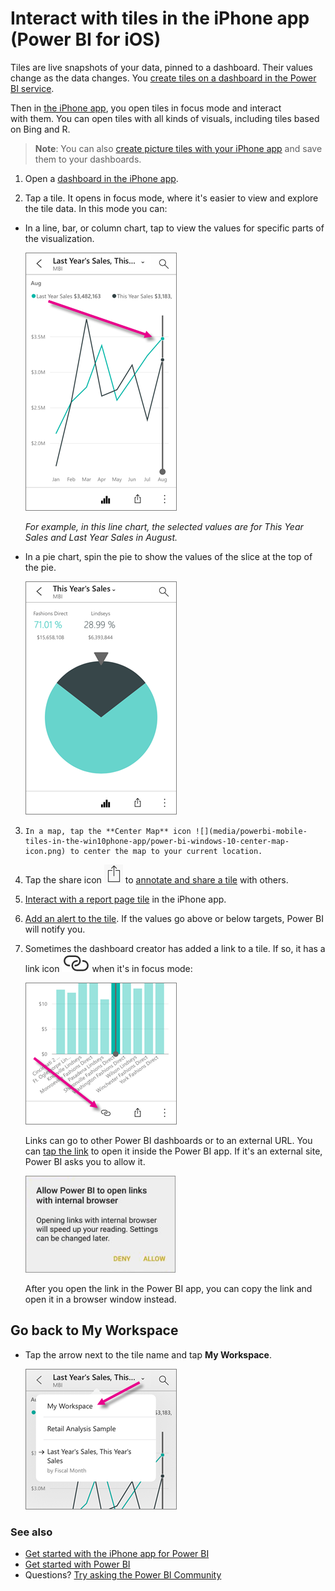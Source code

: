 <properties 
   pageTitle="Interact with tiles in the iPhone app"
   description="Tiles are live snapshots of your data, pinned to a dashboard. Learn about interacting with tiles in the Power BI mobile app for iOS on your iPhone."
   services="powerbi" 
   documentationCenter="" 
   authors="maggiesMSFT" 
   manager="erikre" 
   backup=""
   editor=""
   tags=""
   qualityFocus="no"
   qualityDate=""/>
 
<tags
   ms.service="powerbi"
   ms.devlang="NA"
   ms.topic="article"
   ms.tgt_pltfrm="NA"
   ms.workload="powerbi"
   ms.date="11/30/2016"
   ms.author="maggies"/>

# Interact with tiles in the iPhone app (Power BI for iOS)

Tiles are live snapshots of your data, pinned to a dashboard. Their values change as the data changes. You [create tiles on a dashboard in the Power BI service](powerbi-service-dashboard-tiles.md). 

Then in [the iPhone app](http://go.microsoft.com/fwlink/?LinkId=522062), you open tiles in focus mode and interact with them. You can open tiles with all kinds of visuals, including tiles based on Bing and R.

>**Note**: You can also [create picture tiles with your iPhone app](powerbi-mobile-picture-tiles-in-the-iphone-app.md) and save them to your dashboards.

1.  Open a [dashboard in the iPhone app](powerbi-mobile-dashboards-in-the-iphone-app.md).

2.  Tap a tile. It opens in focus mode, where it's easier to view and explore the tile data. In this mode you can:

   -   In a line, bar, or column chart, tap to view the values for specific parts of the visualization.

        ![](media/powerbi-mobile-tiles-in-the-iphone-app/power-bi-iphone-line-tile-values.png)

        *For example, in this line chart, the selected values are for This Year Sales and Last Year Sales in August.*  

  -   In a pie chart, spin the pie to show the values of the slice at the top of the pie.

        ![](media/powerbi-mobile-tiles-in-the-iphone-app/power-bi-iphone-pie-tile.png)

3.     In a map, tap the **Center Map** icon ![](media/powerbi-mobile-tiles-in-the-win10phone-app/power-bi-windows-10-center-map-icon.png) to center the map to your current location.

3.   Tap the share icon ![](media/powerbi-mobile-tiles-in-the-iphone-app/power-bi-iphone-share-icon.png) to [annotate and share a tile](powerbi-mobile-annotate-and-share-a-tile-from-the-iphone-app.md) with others.

4.   [Interact with a report page tile](powerbi-mobile-report-page-tiles-in-the-iphone-app.md) in the iPhone app.

5.   [Add an alert to the tile](powerbi-mobile-set-data-alerts-in-the-iphone-app.md). If the values go above or below targets, Power BI will notify you.

6. Sometimes the dashboard creator has added a link to a tile. If so, it has a link icon ![](media/powerbi-mobile-tiles-in-the-iphone-app/power-bi-iphone-link-icon.png) when it's in focus mode:

    ![](media/powerbi-mobile-tiles-in-the-iphone-app/power-bi-iphone-tile-link.png)

    Links can go to other Power BI dashboards or to an external URL. You can [tap the link](powerbi-service-edit-a-tile-in-a-dashboard.md#hyperlink) to open it inside the Power BI app. If it's an external site, Power BI asks you to allow it.
    
    ![](media/powerbi-mobile-tiles-in-the-iphone-app/PBI_Andr_OpenLinkMessage.png)

    After you open the link in the Power BI app, you can copy the link and open it in a browser window instead.


## Go back to My Workspace

*   Tap the arrow next to the tile name and tap **My Workspace**.

    ![](media/powerbi-mobile-tiles-in-the-iphone-app/power-bi-iphone-tile-breadcrumb.png)

### See also

- [Get started with the iPhone app for Power BI](powerbi-mobile-iphone-app-get-started.md)
- [Get started with Power BI](powerbi-service-get-started.md)
- Questions? [Try asking the Power BI Community](http://community.powerbi.com/)
